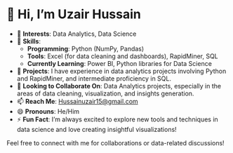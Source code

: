 # 👋 Hi, I’m Uzair Hussain

- 👀 **Interests**: Data Analytics, Data Science  
- 🌱 **Skills**:  
  - **Programming**: Python (NumPy, Pandas)  
  - **Tools**: Excel (for data cleaning and dashboards), RapidMiner, SQL  
  - **Currently Learning**: Power BI, Python libraries for Data Science  
- 💼 **Projects**: I have experience in data analytics projects involving Python and RapidMiner, and intermediate proficiency in SQL.
- 🤝 **Looking to Collaborate On**: Data Analytics projects, especially in the areas of data cleaning, visualization, and insights generation.  
- 📫 **Reach Me**: [Hussainuzair15@gmail.com](mailto:Hussainuzair15@gmail.com)  
- 😄 **Pronouns**: He/Him  
- ⚡ **Fun Fact**: I’m always excited to explore new tools and techniques in data science and love creating insightful visualizations!

Feel free to connect with me for collaborations or data-related discussions!

